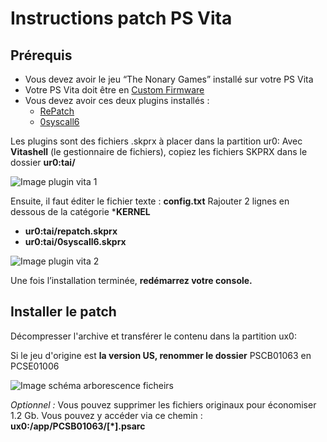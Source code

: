 # Instructions patch PS Vita

## Prérequis

- Vous devez avoir le jeu “The Nonary Games” installé sur votre PS Vita
- Votre PS Vita doit être en [Custom Firmware](https://enso.henkaku.xyz/)
- Vous devez avoir ces deux plugins installés :
    - [RePatch](https://github.com/dots-tb/rePatch-reDux0/releases)
    - [0syscall6](https://github.com/SKGleba/0syscall6/releases)

Les plugins sont des fichiers .skprx à placer dans la partition ur0:
Avec **Vitashell** (le gestionnaire de fichiers), copiez les fichiers SKPRX dans le dossier **ur0:tai/**

![Image plugin vita 1](/jeu/999/jeufr/installation/plugin_vita_1.webp)

Ensuite, il faut éditer le fichier texte : **config.txt**
Rajouter 2 lignes en dessous de la catégorie ***KERNEL**
- **ur0:tai/repatch.skprx**
- **ur0:tai/0syscall6.skprx**

![Image plugin vita 2](/jeu/999/jeufr/installation/plugin_vita_2.webp)

Une fois l’installation terminée, **redémarrez votre console.**

## Installer le patch

Décompresser l'archive et transférer le contenu dans la partition ux0:



Si le jeu d'origine est **la version US, renommer le dossier** PSCB01063 en PCSE01006

![Image schéma arborescence ficheirs](/jeu/999/jeufr/installation/patch_vita_1.webp)

*Optionnel :* Vous pouvez supprimer les fichiers originaux pour économiser 1.2 Gb. Vous pouvez y accéder via ce chemin :  **ux0:/app/PCSB01063/[*].psarc**
